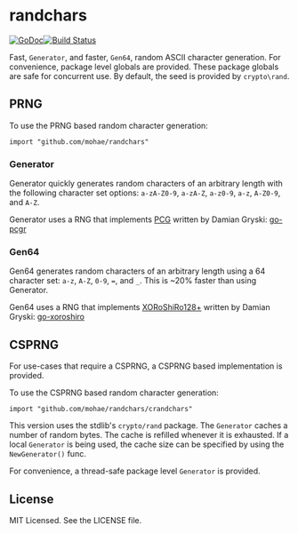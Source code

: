 # randchars
[![GoDoc](https://godoc.org/github.com/mohae/randchars?status.svg)](https://godoc.org/github.com/mohae/randchars)[![Build Status](https://travis-ci.org/mohae/randchars.png)](https://travis-ci.org/mohae/randchars)

Fast, `Generator`, and faster, `Gen64`, random ASCII character generation.  For convenience, package level globals are provided.  These package globals are safe for concurrent use.  By default, the seed is provided by `crypto\rand`.

## PRNG
To use the PRNG based random character generation:

    import "github.com/mohae/randchars"

### Generator
Generator quickly generates random characters of an arbitrary length with the following character set options: `a-zA-Z0-9`, `a-zA-Z`, `a-z0-9`, `a-z`, `A-Z0-9`, and `A-Z`.

Generator uses a RNG that implements [PCG](http://www.pcg-random.org) written by Damian Gryski: [go-pcgr](https://github.com/dgryski/go-pcgr)

### Gen64
Gen64 generates random characters of an arbitrary length using a 64 character set: `a-z`, `A-Z`, `0-9`, `=`, and `_`.  This is ~20% faster than using Generator.

Gen64 uses a RNG that implements [XORoShiRo128+](http://xoroshiro.di.unimi.it/) written by Damian Gryski: [go-xoroshiro](https://github.com/dgryski/go-xoroshiro)


## CSPRNG
For use-cases that require a CSPRNG, a CSPRNG based implementation is provided.

To use the CSPRNG based random character generation:

    import "github.com/mohae/randchars/crandchars"

This version uses the stdlib's `crypto/rand` package.  The `Generator` caches a number of random bytes.  The cache is refilled whenever it is exhausted.  If a local `Generator` is being used, the cache size can be specified by using the `NewGenerator()` func.

For convenience, a thread-safe package level `Generator` is provided.

## License
MIT Licensed.  See the LICENSE file.
